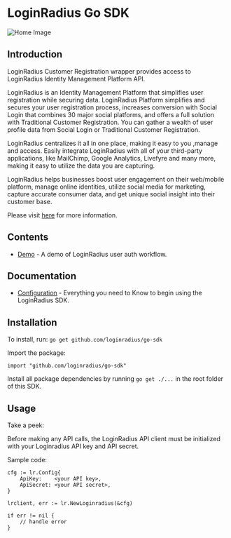 # LoginRadius Go SDK


![Home Image](http://docs.lrcontent.com/resources/github/banner-1544x500.png)

## Introduction ##

LoginRadius Customer Registration wrapper provides access to LoginRadius Identity Management Platform API.

LoginRadius is an Identity Management Platform that simplifies user registration while securing data. LoginRadius Platform simplifies and secures your user registration process, increases conversion with Social Login that combines 30 major social platforms, and offers a full solution with Traditional Customer Registration. You can gather a wealth of user profile data from Social Login or Traditional Customer Registration. 

LoginRadius centralizes it all in one place, making it easy to you ,manage and access. Easily integrate LoginRadius with all of your third-party applications, like MailChimp, Google Analytics, Livefyre and many more, making it easy to utilize the data you are capturing.

LoginRadius helps businesses boost user engagement on their web/mobile platform, manage online identities, utilize social media for marketing, capture accurate consumer data, and get unique social insight into their customer base.

Please visit [here](http://www.loginradius.com/) for more information.


## Contents ##

* [Demo](https://github.com/LoginRadius/go-sdk/tree/master/demo) - A demo of LoginRadius user auth workflow.

## Documentation

* [Configuration](https://docs.loginradius.com/api/v2/deployment/sdk-libraries/golang-library) - Everything you need to Know to begin using the LoginRadius SDK.

## Installation

To install, run:
`go get github.com/loginradius/go-sdk`

Import the package:

`import "github.com/loginradius/go-sdk"`

Install all package dependencies by running `go get ./...` in the root folder of this SDK.  

## Usage

Take a peek:

Before making any API calls, the LoginRadius API client must be initialized with your Loginradius API key and API secret.

Sample code:

```
cfg := lr.Config{
    ApiKey:    <your API key>,
    ApiSecret: <your API secret>,
}

lrclient, err := lr.NewLoginradius(&cfg)

if err != nil {
    // handle error
}
```

